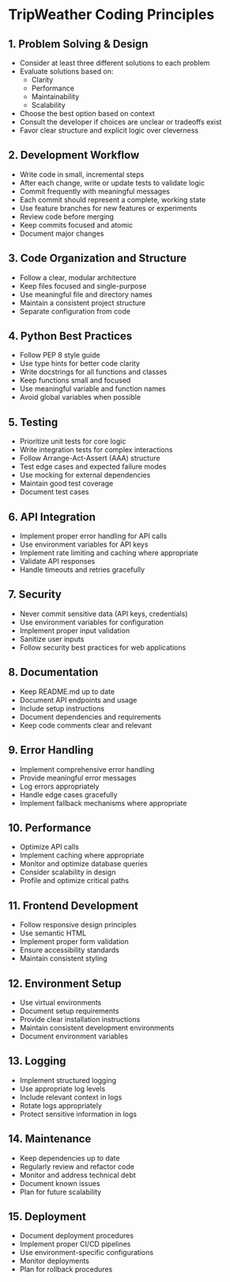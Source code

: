 # TripWeather Coding Principles

## 1. Problem Solving & Design
- Consider at least three different solutions to each problem
- Evaluate solutions based on:
  - Clarity
  - Performance
  - Maintainability
  - Scalability
- Choose the best option based on context
- Consult the developer if choices are unclear or tradeoffs exist
- Favor clear structure and explicit logic over cleverness

## 2. Development Workflow
- Write code in small, incremental steps
- After each change, write or update tests to validate logic
- Commit frequently with meaningful messages
- Each commit should represent a complete, working state
- Use feature branches for new features or experiments
- Review code before merging
- Keep commits focused and atomic
- Document major changes

## 3. Code Organization and Structure
- Follow a clear, modular architecture
- Keep files focused and single-purpose
- Use meaningful file and directory names
- Maintain a consistent project structure
- Separate configuration from code

## 4. Python Best Practices
- Follow PEP 8 style guide
- Use type hints for better code clarity
- Write docstrings for all functions and classes
- Keep functions small and focused
- Use meaningful variable and function names
- Avoid global variables when possible

## 5. Testing
- Prioritize unit tests for core logic
- Write integration tests for complex interactions
- Follow Arrange-Act-Assert (AAA) structure
- Test edge cases and expected failure modes
- Use mocking for external dependencies
- Maintain good test coverage
- Document test cases

## 6. API Integration
- Implement proper error handling for API calls
- Use environment variables for API keys
- Implement rate limiting and caching where appropriate
- Validate API responses
- Handle timeouts and retries gracefully

## 7. Security
- Never commit sensitive data (API keys, credentials)
- Use environment variables for configuration
- Implement proper input validation
- Sanitize user inputs
- Follow security best practices for web applications

## 8. Documentation
- Keep README.md up to date
- Document API endpoints and usage
- Include setup instructions
- Document dependencies and requirements
- Keep code comments clear and relevant

## 9. Error Handling
- Implement comprehensive error handling
- Provide meaningful error messages
- Log errors appropriately
- Handle edge cases gracefully
- Implement fallback mechanisms where appropriate

## 10. Performance
- Optimize API calls
- Implement caching where appropriate
- Monitor and optimize database queries
- Consider scalability in design
- Profile and optimize critical paths

## 11. Frontend Development
- Follow responsive design principles
- Use semantic HTML
- Implement proper form validation
- Ensure accessibility standards
- Maintain consistent styling

## 12. Environment Setup
- Use virtual environments
- Document setup requirements
- Provide clear installation instructions
- Maintain consistent development environments
- Document environment variables

## 13. Logging
- Implement structured logging
- Use appropriate log levels
- Include relevant context in logs
- Rotate logs appropriately
- Protect sensitive information in logs

## 14. Maintenance
- Keep dependencies up to date
- Regularly review and refactor code
- Monitor and address technical debt
- Document known issues
- Plan for future scalability

## 15. Deployment
- Document deployment procedures
- Implement proper CI/CD pipelines
- Use environment-specific configurations
- Monitor deployments
- Plan for rollback procedures 